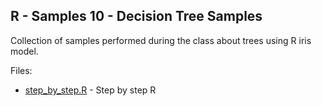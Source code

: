 R - Samples 10 - Decision Tree Samples
-------------------------------------

Collection of samples performed during the class about trees using R iris model.

Files: 

 * [step_by_step.R](step_by_step.R) - Step by step R
 

